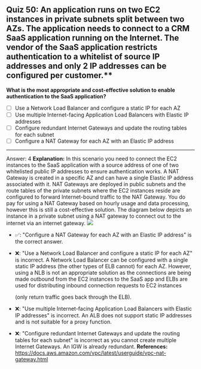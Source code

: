 ## Quiz 50: An application runs on two EC2 instances in private subnets split between two AZs. The application needs to connect to a CRM SaaS application running on the Internet. The vendor of the SaaS application restricts authentication to a whitelist of source IP addresses and only 2 IP addresses can be configured per customer.**

**What is the most appropriate and cost-effective solution to enable authentication to the SaaS application?**

- [ ] Use a Network Load Balancer and configure a static IP for each AZ
- [ ] Use multiple Internet-facing Application Load Balancers with Elastic IP addresses
- [ ] Configure redundant Internet Gateways and update the routing tables for each subnet
- [ ] Configure a NAT Gateway for each AZ with an Elastic IP address

----
Answer: 4
**Explanation:**
In this scenario you need to connect the EC2 instances to the SaaS application with a source address of one of two whitelisted public IP addresses to ensure authentication works. A NAT Gateway is created in a specific AZ and can have a single Elastic IP address associated with it. NAT Gateways are deployed in public subnets and the route tables of the private subnets where the EC2 instances reside are configured to forward Internet-bound traffic to the NAT Gateway. You do pay for using a NAT Gateway based on hourly usage and data processing, however this is still a cost-effective solution. The diagram below depicts an instance in a private subnet using a NAT gateway to connect out to the internet via an internet gateway.
![](aws-solution-architecture-practice-quiz-1641093509818.png)

- ✅: "Configure a NAT Gateway for each AZ with an Elastic IP address" is the correct answer.
- ❌: "Use a Network Load Balancer and configure a static IP for each AZ" is incorrect. A Network Load Balancer can be configured with a single static IP address (the other types of ELB cannot) for each AZ. However, using a NLB is not an appropriate solution as the connections are being made outbound from the EC2 instances to the SaaS app and ELBs are used for distributing inbound connection requests to EC2 instances

  (only return traffic goes back through the ELB).

- ❌: "Use multiple Internet-facing Application Load Balancers with Elastic IP addresses" is incorrect. An ALB does not support static IP addresses and is not suitable for a proxy function.

- ❌: "Configure redundant Internet Gateways and update the routing tables for each subnet" is incorrect as you cannot create multiple Internet Gateways. An IGW is already redundant.
  **References:**
  https://docs.aws.amazon.com/vpc/latest/userguide/vpc-nat-gateway.html
